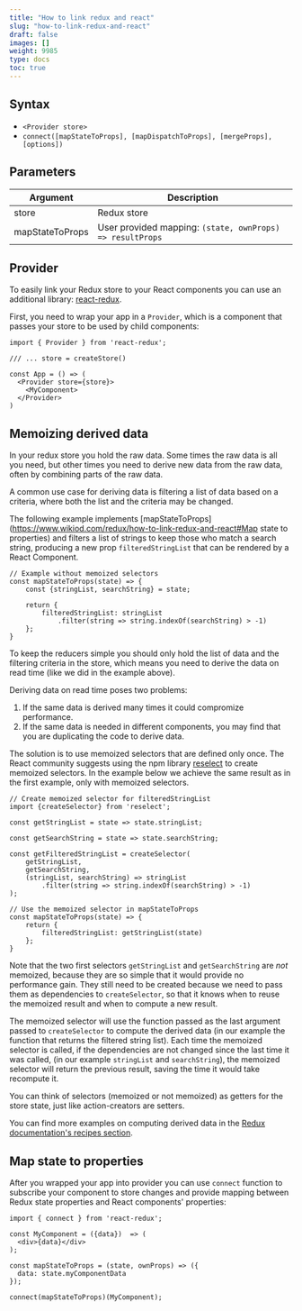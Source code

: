 ```yaml
---
title: "How to link redux and react"
slug: "how-to-link-redux-and-react"
draft: false
images: []
weight: 9985
type: docs
toc: true
---
```


## Syntax

- `<Provider store>`
- `connect([mapStateToProps], [mapDispatchToProps], [mergeProps], [options])`

## Parameters
| Argument | Description |
| ------ | ------ |
| store   | Redux store   |
| mapStateToProps | User provided mapping: `(state, ownProps) => resultProps` |


## Provider
To easily link your Redux store to your React components you can use an additional library: [react-redux](https://github.com/reactjs/react-redux).

First, you need to wrap your app in a `Provider`, which is a component that passes your store to be used by child components:


    import { Provider } from 'react-redux';

    /// ... store = createStore()

    const App = () => (
      <Provider store={store}>
        <MyComponent>
      </Provider>
    )

## Memoizing derived data
In your redux store you hold the raw data. Some times the raw data is all you need, but other times you need to derive new data from the raw data, often by combining parts of the raw data.

A common use case for deriving data is filtering a list of data based on a criteria, where both the list and the criteria may be changed.

The following example implements [mapStateToProps](https://www.wikiod.com/redux/how-to-link-redux-and-react#Map state to properties) and filters a list of strings to keep those who match a search string, producing a new prop `filteredStringList` that can be rendered by a React Component.

<!-- language: lang-js -->

    // Example without memoized selectors
    const mapStateToProps(state) => {
        const {stringList, searchString} = state;

        return {
            filteredStringList: stringList
                .filter(string => string.indexOf(searchString) > -1)
        };
    }

To keep the reducers simple you should only hold the list of data and the filtering criteria in the store, which means you need to derive the data on read time (like we did in the example above).

Deriving data on read time poses two problems:

1. If the same data is derived many times it could compromize performance.
2. If the same data is needed in different components, you may find that you are duplicating the code to derive data.

The solution is to use memoized selectors that are defined only once. The React community suggests using the npm library [reselect](https://www.npmjs.com/package/reselect) to create memoized selectors. In the example below we achieve the same result as in the first example, only with memoized selectors.

<!-- language: lang-js -->

    // Create memoized selector for filteredStringList
    import {createSelector} from 'reselect';

    const getStringList = state => state.stringList;

    const getSearchString = state => state.searchString;

    const getFilteredStringList = createSelector(
        getStringList,
        getSearchString,
        (stringList, searchString) => stringList
            .filter(string => string.indexOf(searchString) > -1)
    );

    // Use the memoized selector in mapStateToProps
    const mapStateToProps(state) => {
        return {
            filteredStringList: getStringList(state)
        };
    }


Note that the two first selectors `getStringList` and `getSearchString` are *not* memoized, because they are so simple that it would provide no performance gain. They still need to be created because we need to pass them as dependencies to `createSelector`, so that it knows when to reuse the memoized result and when to compute a new result.

The memoized selector will use the function passed as the last argument passed to `createSelector` to compute the derived data (in our example the function that returns the filtered string list). Each time the memoized selector is called, if the dependencies are not changed since the last time it was called, (in our example `stringList` and `searchString`), the memoized selector will return the previous result, saving the time it would take recompute it.

You can think of selectors (memoized or not memoized) as getters for the store state, just like action-creators are setters.

You can find more examples on computing derived data in the [Redux documentation's recipes section](http://redux.js.org/docs/recipes/ComputingDerivedData.html#computing-derived-data).

## Map state to properties
After you wrapped your app into provider you can use `connect` function to subscribe your component to store changes and provide mapping between Redux state properties and React components' properties:

    import { connect } from 'react-redux';

    const MyComponent = ({data})  => (
      <div>{data}</div>
    );

    const mapStateToProps = (state, ownProps) => ({
      data: state.myComponentData
    });

    connect(mapStateToProps)(MyComponent);

